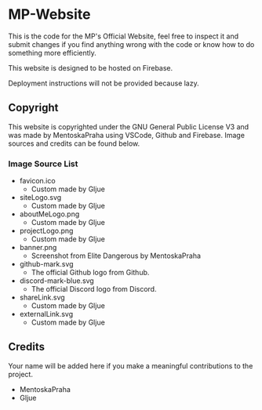 # MP-Website

This is the code for the MP's Official Website, feel free to inspect it and submit changes if you find anything wrong with the code or know how to do something more efficiently.

This website is designed to be hosted on Firebase.

Deployment instructions will not be provided because lazy.

## Copyright

This website is copyrighted under the GNU General Public License V3 and was made by MentoskaPraha using VSCode, Github and Firebase. Image sources and credits can be found below.

### Image Source List

-   favicon.ico
    -   Custom made by Gljue
-   siteLogo.svg
    -   Custom made by Gljue
-   aboutMeLogo.png
    -   Custom made by Gljue
-   projectLogo.png
    -   Custom made by Gljue
-   banner.png
    -   Screenshot from Elite Dangerous by MentoskaPraha
-   github-mark.svg
    -   The official Github logo from Github.
-   discord-mark-blue.svg
    -   The official Discord logo from Discord.
-   shareLink.svg
    -   Custom made by Gljue
-   externalLink.svg
    -   Custom made by Gljue

## Credits

Your name will be added here if you make a meaningful contributions to the project.

-   MentoskaPraha
-   Gljue
